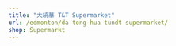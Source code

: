 ```yaml
---
title: "大統華 T&T Supermarket"
url: /edmonton/da-tong-hua-tundt-supermarket/
shop: Supermarkt
---
```

